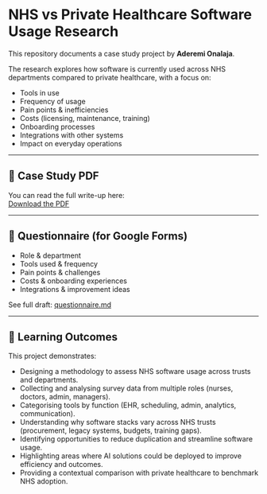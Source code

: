# NHS vs Private Healthcare Software Usage Research

This repository documents a case study project by **Aderemi Onalaja**.

The research explores how software is currently used across NHS departments compared to private healthcare, with a focus on:

- Tools in use
- Frequency of usage
- Pain points & inefficiencies
- Costs (licensing, maintenance, training)
- Onboarding processes
- Integrations with other systems
- Impact on everyday operations

---

## 📄 Case Study PDF
You can read the full write-up here:  
[Download the PDF](./software-usage-in-nhs-case-study.pdf)


---

## 📝 Questionnaire (for Google Forms)
- Role & department
- Tools used & frequency
- Pain points & challenges
- Costs & onboarding experiences
- Integrations & improvement ideas

See full draft: [questionnaire.md](./questionnaire.md)

---

## 🎯 Learning Outcomes
This project demonstrates:  
- Designing a methodology to assess NHS software usage across trusts and departments.  
- Collecting and analysing survey data from multiple roles (nurses, doctors, admin, managers).  
- Categorising tools by function (EHR, scheduling, admin, analytics, communication).  
- Understanding why software stacks vary across NHS trusts (procurement, legacy systems, budgets, training gaps).  
- Identifying opportunities to reduce duplication and streamline software usage.  
- Highlighting areas where AI solutions could be deployed to improve efficiency and outcomes.  
- Providing a contextual comparison with private healthcare to benchmark NHS adoption.  
